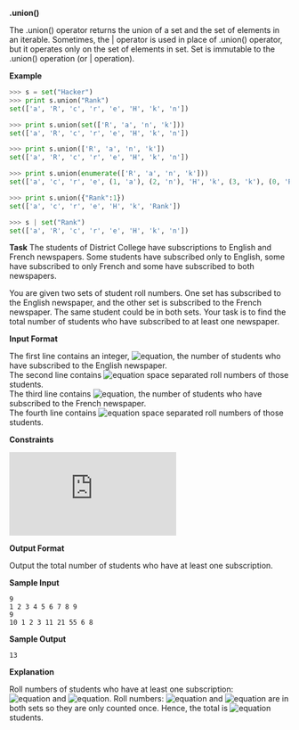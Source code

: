 __.union()__

The .union() operator returns the union of a set and the set of elements in an iterable. 
Sometimes, the | operator is used in place of .union() operator, but it operates only on the set of elements in set.
Set is immutable to the .union() operation (or | operation).

__Example__
```python
>>> s = set("Hacker")
>>> print s.union("Rank")
set(['a', 'R', 'c', 'r', 'e', 'H', 'k', 'n'])

>>> print s.union(set(['R', 'a', 'n', 'k']))
set(['a', 'R', 'c', 'r', 'e', 'H', 'k', 'n'])

>>> print s.union(['R', 'a', 'n', 'k'])
set(['a', 'R', 'c', 'r', 'e', 'H', 'k', 'n'])

>>> print s.union(enumerate(['R', 'a', 'n', 'k']))
set(['a', 'c', 'r', 'e', (1, 'a'), (2, 'n'), 'H', 'k', (3, 'k'), (0, 'R')])

>>> print s.union({"Rank":1})
set(['a', 'c', 'r', 'e', 'H', 'k', 'Rank'])

>>> s | set("Rank")
set(['a', 'R', 'c', 'r', 'e', 'H', 'k', 'n'])
```
__Task__
The students of District College have subscriptions to English and French newspapers. Some students have subscribed only to English, some have subscribed to only French and some have subscribed to both newspapers.

You are given two sets of student roll numbers. One set has subscribed to the English newspaper, and the other set is subscribed to the French newspaper. The same student could be in both sets. Your task is to find the total number of students who have subscribed to at least one newspaper.

__Input Format__

The first line contains an integer, ![equation](http://latex.codecogs.com/svg.latex?\inline&space;n), the number of students who have subscribed to the English newspaper.<br> 
The second line contains ![equation](http://latex.codecogs.com/svg.latex?\inline&space;n) space separated roll numbers of those students.<br> 
The third line contains ![equation](http://latex.codecogs.com/svg.latex?\inline&space;b), the number of students who have subscribed to the French newspaper.<br> 
The fourth line contains ![equation](http://latex.codecogs.com/svg.latex?\inline&space;b) space separated roll numbers of those students.

__Constraints__

![equation](https://latex.codecogs.com/svg.latex?%5Cinline%200%20%3C%20Total%5C%20number%5C%20of%5C%20students%5C%20in%5C%20college%20%3C%201000)

__Output Format__

Output the total number of students who have at least one subscription.

__Sample Input__
```commandline
9
1 2 3 4 5 6 7 8 9
9
10 1 2 3 11 21 55 6 8
```
__Sample Output__
```commandline
13
```
__Explanation__

Roll numbers of students who have at least one subscription:<br>
![equation](https://latex.codecogs.com/svg.latex?\inline&space;1,&space;2,&space;3,&space;4,&space;5,&space;6,&space;7,&space;8,&space;9,&space;10,&space;11,&space;21) and ![equation](http://latex.codecogs.com/svg.latex?\inline&space;55). Roll numbers: ![equation](https://latex.codecogs.com/svg.latex?\inline&space;1,&space;2,&space;3,&space;6) and ![equation](http://latex.codecogs.com/svg.latex?\inline&space;8) are in both sets so they are only counted once.
Hence, the total is ![equation](http://latex.codecogs.com/svg.latex?\inline&space;13) students.
